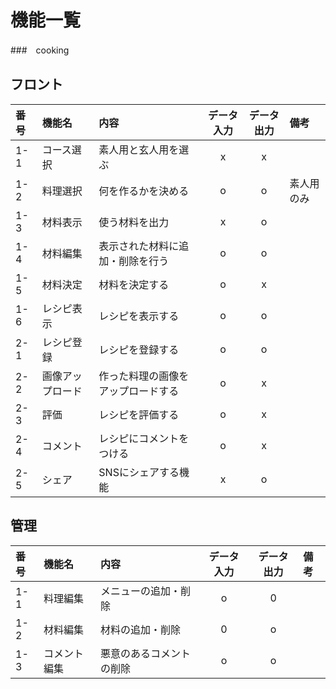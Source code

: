 
# 機能一覧
###　cooking
## フロント
|番号|機能名|内容|データ入力|データ出力|備考|
|:---|:---|:---|:---:|:---:|:---|
|1-1|コース選択|素人用と玄人用を選ぶ|x|x||
|1-2|料理選択|何を作るかを決める|o|o|素人用のみ|
|1-3|材料表示|使う材料を出力|x|o||
|1-4|材料編集|表示された材料に追加・削除を行う|o|o||
|1-5|材料決定|材料を決定する|o|x||
|1-6|レシピ表示|レシピを表示する|o|o||
|2-1|レシピ登録|レシピを登録する|o|o||
|2-2|画像アップロード|作った料理の画像をアップロードする|o|x||
|2-3|評価|レシピを評価する|o|x||
|2-4|コメント|レシピにコメントをつける|o|x||
|2-5|シェア|SNSにシェアする機能|x|o||






## 管理
|番号|機能名|内容|データ入力|データ出力|備考|
|:---|:---|:---|:---:|:---:|:---|
|1-1|料理編集|メニューの追加・削除|o|0||
|1-2|材料編集|材料の追加・削除|0|o||
|1-3|コメント編集|悪意のあるコメントの削除|o|o||






